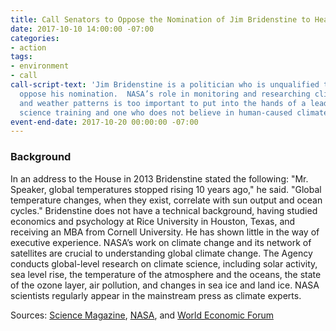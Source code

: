 ```yaml
---
title: Call Senators to Oppose the Nomination of Jim Bridenstine to Head NASA
date: 2017-10-10 14:00:00 -07:00
categories:
- action
tags:
- environment
- call
call-script-text: 'Jim Bridenstine is a politician who is unqualified to lead NASA.  Please
  oppose his nomination.  NASA’s role in monitoring and researching climate change
  and weather patterns is too important to put into the hands of a leader with no
  science training and one who does not believe in human-caused climate change.  '
event-end-date: 2017-10-20 00:00:00 -07:00
---
```


### Background
In an address to the House in 2013 Bridenstine stated the following: "Mr. Speaker, global temperatures stopped rising 10 years ago," he said. "Global temperature changes, when they exist, correlate with sun output and ocean cycles." Bridenstine does not have a technical background, having studied economics and psychology at Rice University in Houston, Texas, and receiving an MBA from Cornell University. He has shown little in the way of executive experience. NASA’s work on climate change and its network of satellites are  crucial to understanding global climate change. The Agency conducts global-level research on climate science, including solar activity, sea level rise, the temperature of the atmosphere and the oceans, the state of the ozone layer, air pollution, and changes in sea ice and land ice. NASA scientists regularly appear in the mainstream press as climate experts.

Sources:
[Science Magazine](http://www.sciencemag.org/news/2017/09/trump-has-picked-politician-lead-nasa-good-thing), [NASA](https://climate.nasa.gov/nasa_science/history/), and [World Economic Forum](https://www.weforum.org/agenda/2017/02/what-nasa-taught-us-about-climate-change/)